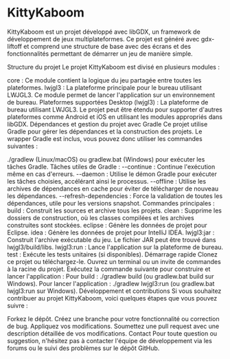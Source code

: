 # KittyKaboom
KittyKaboom est un projet développé avec libGDX, un framework de développement de jeux multiplateformes. Ce projet est généré avec gdx-liftoff et comprend une structure de base avec des écrans et des fonctionnalités permettant de démarrer un jeu de manière simple.

Structure du projet
Le projet KittyKaboom est divisé en plusieurs modules :

core : Ce module contient la logique du jeu partagée entre toutes les plateformes.
lwjgl3 : La plateforme principale pour le bureau utilisant LWJGL3. Ce module permet de lancer l'application sur un environnement de bureau.
Plateformes supportées
Desktop (lwjgl3) : La plateforme de bureau utilisant LWJGL3.
Le projet peut être étendu pour supporter d'autres plateformes comme Android et iOS en utilisant les modules appropriés dans libGDX.
Dépendances et gestion du projet avec Gradle
Ce projet utilise Gradle pour gérer les dépendances et la construction des projets. Le wrapper Gradle est inclus, vous pouvez donc utiliser les commandes suivantes :

./gradlew (Linux/macOS) ou gradlew.bat (Windows) pour exécuter les tâches Gradle.
Tâches utiles de Gradle :
--continue : Continue l'exécution même en cas d'erreurs.
--daemon : Utilise le démon Gradle pour exécuter les tâches choisies, accélérant ainsi le processus.
--offline : Utilise les archives de dépendances en cache pour éviter de télécharger de nouveau les dépendances.
--refresh-dependencies : Force la validation de toutes les dépendances, utile pour les versions snapshot.
Commandes principales :
build : Construit les sources et archive tous les projets.
clean : Supprime les dossiers de construction, où les classes compilées et les archives construites sont stockées.
eclipse : Génère les données de projet pour Eclipse.
idea : Génère les données de projet pour IntelliJ IDEA.
lwjgl3:jar : Construit l'archive exécutable du jeu. Le fichier JAR peut être trouvé dans lwjgl3/build/libs.
lwjgl3:run : Lance l'application sur la plateforme de bureau.
test : Exécute les tests unitaires (si disponibles).
Démarrage rapide
Clonez ce projet ou téléchargez-le.
Ouvrez un terminal ou un invite de commandes à la racine du projet.
Exécutez la commande suivante pour construire et lancer l'application :
Pour build : ./gradlew build (ou gradlew.bat build sur Windows).
Pour lancer l'application : ./gradlew lwjgl3:run (ou gradlew.bat lwjgl3:run sur Windows).
Développement et contributions
Si vous souhaitez contribuer au projet KittyKaboom, voici quelques étapes que vous pouvez suivre :

Forkez le dépôt.
Créez une branche pour votre fonctionnalité ou correction de bug.
Appliquez vos modifications.
Soumettez une pull request avec une description détaillée de vos modifications.
Contact
Pour toute question ou suggestion, n'hésitez pas à contacter l'équipe de développement via les forums ou le suivi des problèmes sur le dépôt GitHub.
